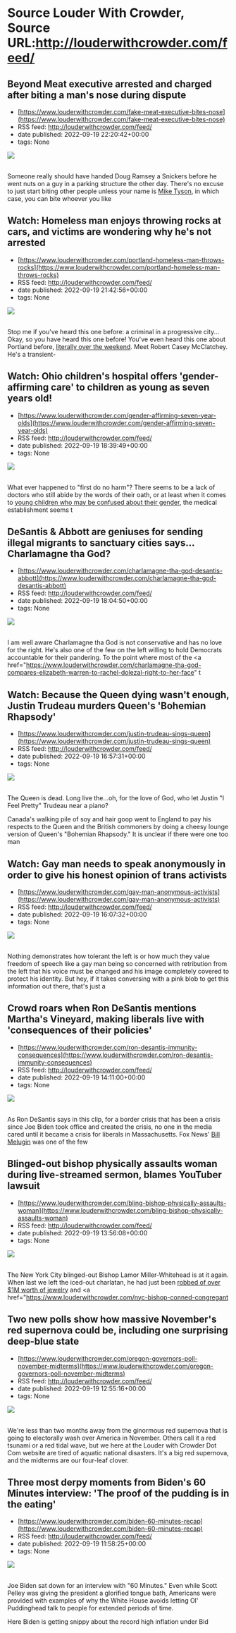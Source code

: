 # Source Louder With Crowder, Source URL:http://louderwithcrowder.com/feed/

## Beyond Meat executive arrested and charged after biting a man's nose during dispute
 - [https://www.louderwithcrowder.com/fake-meat-executive-bites-nose](https://www.louderwithcrowder.com/fake-meat-executive-bites-nose)
 - RSS feed: http://louderwithcrowder.com/feed/
 - date published: 2022-09-19 22:20:42+00:00
 - tags: None

<img src="https://www.louderwithcrowder.com/media-library/image.png?id=31784403&amp;width=1245&amp;height=700&amp;coordinates=0%2C49%2C0%2C69" /><br /><br /><p>Someone really should have handed Doug Ramsey a Snickers before he went nuts on a guy in a parking structure the other day. There's no excuse to just start biting other people unless your name is <a href="https://www.louderwithcrowder.com/mike-tyson-conservative" target="_blank">Mike Tyson</a>, in which case, you can bite whoever you like

## Watch: Homeless man enjoys throwing rocks at cars, and victims are wondering why he's not arrested
 - [https://www.louderwithcrowder.com/portland-homeless-man-throws-rocks](https://www.louderwithcrowder.com/portland-homeless-man-throws-rocks)
 - RSS feed: http://louderwithcrowder.com/feed/
 - date published: 2022-09-19 21:42:56+00:00
 - tags: None

<img src="https://www.louderwithcrowder.com/media-library/image.jpg?id=31783802&amp;width=1245&amp;height=700&amp;coordinates=0%2C0%2C0%2C118" /><br /><br /><p>Stop me if you've heard this one before: a criminal in a progressive city... Okay, so you have heard this one before! You've even heard this one about Portland before, <a href="https://www.louderwithcrowder.com/homeless-woman-portland-intruder" target="_blank">literally over the weekend</a>. Meet Robert Casey McClatchey. He's a transient-

## Watch: Ohio children's hospital offers 'gender-affirming care' to children as young as seven years old!
 - [https://www.louderwithcrowder.com/gender-affirming-seven-year-olds](https://www.louderwithcrowder.com/gender-affirming-seven-year-olds)
 - RSS feed: http://louderwithcrowder.com/feed/
 - date published: 2022-09-19 18:39:49+00:00
 - tags: None

<img src="https://www.louderwithcrowder.com/media-library/image.png?id=31782304&amp;width=1200&amp;height=800&amp;coordinates=24%2C0%2C0%2C0" /><br /><br /><p>What ever happened to "first do no harm"? There seems to be a lack of doctors who still abide by the words of their oath, or at least when it comes to <a href="https://www.louderwithcrowder.com/child-suicide-secret-meetings-lawsuit" target="_blank">young children who may be confused about their gender</a>, the medical establishment seems t

## DeSantis & Abbott are geniuses for sending illegal migrants to sanctuary cities says... Charlamagne tha God?
 - [https://www.louderwithcrowder.com/charlamagne-tha-god-desantis-abbott](https://www.louderwithcrowder.com/charlamagne-tha-god-desantis-abbott)
 - RSS feed: http://louderwithcrowder.com/feed/
 - date published: 2022-09-19 18:04:50+00:00
 - tags: None

<img src="https://www.louderwithcrowder.com/media-library/image.png?id=31782684&amp;width=1200&amp;height=800&amp;coordinates=24%2C0%2C0%2C0" /><br /><br /><p>I am well aware Charlamagne tha God is not conservative and has no love for the right. He's also one of the few on the left willing to hold Democrats accountable for their pandering. To the point where most of the <a href="https://www.louderwithcrowder.com/charlamagne-tha-god-compares-elizabeth-warren-to-rachel-dolezal-right-to-her-face" t

## Watch: Because the Queen dying wasn't enough, Justin Trudeau murders Queen's 'Bohemian Rhapsody'
 - [https://www.louderwithcrowder.com/justin-trudeau-sings-queen](https://www.louderwithcrowder.com/justin-trudeau-sings-queen)
 - RSS feed: http://louderwithcrowder.com/feed/
 - date published: 2022-09-19 16:57:31+00:00
 - tags: None

<img src="https://www.louderwithcrowder.com/media-library/image.png?id=31782475&amp;width=1200&amp;height=800&amp;coordinates=23%2C0%2C0%2C0" /><br /><br /><p>The Queen is dead. Long live the...oh, for the love of God, who let Justin "I Feel Pretty" Trudeau near a piano?</p><p>Canada's walking pile of soy and hair goop went to England to pay his respects to the Queen and the British commoners by doing a cheesy lounge version of Queen's "Bohemian Rhapsody." It is unclear if there were one too man

## Watch: Gay man needs to speak anonymously in order to give his honest opinion of trans activists
 - [https://www.louderwithcrowder.com/gay-man-anonymous-activists](https://www.louderwithcrowder.com/gay-man-anonymous-activists)
 - RSS feed: http://louderwithcrowder.com/feed/
 - date published: 2022-09-19 16:07:32+00:00
 - tags: None

<img src="https://www.louderwithcrowder.com/media-library/image.png?id=31782331&amp;width=2000&amp;height=1500&amp;coordinates=0%2C0%2C480%2C0" /><br /><br /><p>Nothing demonstrates how tolerant the left is or how much they value freedom of speech like a gay man being so concerned with retribution from the left that his voice must be changed and his image completely covered to protect his identity. But hey, if it takes conversing with a pink blob to get this information out there, that's just a 

## Crowd roars when Ron DeSantis mentions Martha's Vineyard, making liberals live with 'consequences of their policies'
 - [https://www.louderwithcrowder.com/ron-desantis-immunity-consequences](https://www.louderwithcrowder.com/ron-desantis-immunity-consequences)
 - RSS feed: http://louderwithcrowder.com/feed/
 - date published: 2022-09-19 14:11:00+00:00
 - tags: None

<img src="https://www.louderwithcrowder.com/media-library/image.png?id=31781412&amp;width=1245&amp;height=700&amp;coordinates=0%2C0%2C0%2C118" /><br /><br /><p>As Ron DeSantis says in this clip, for a border crisis that has been a crisis since Joe Biden took office and created the crisis, no one in the media cared until it became a crisis for liberals in Massachusetts. Fox News' <a href="https://www.louderwithcrowder.com/search/?q=Bill+Melugin" target="_blank">Bill Melugin</a> was one of the few

## Blinged-out bishop physically assaults woman during live-streamed sermon, blames YouTuber lawsuit
 - [https://www.louderwithcrowder.com/bling-bishop-physically-assaults-woman](https://www.louderwithcrowder.com/bling-bishop-physically-assaults-woman)
 - RSS feed: http://louderwithcrowder.com/feed/
 - date published: 2022-09-19 13:56:08+00:00
 - tags: None

<img src="https://www.louderwithcrowder.com/media-library/image.png?id=31781526&amp;width=1245&amp;height=700&amp;coordinates=0%2C0%2C0%2C118" /><br /><br /><p>The New York City blinged-out Bishop Lamor Miller-Whitehead is at it again. When last we left the iced-out charlatan, he had just been <a href="https://www.louderwithcrowder.com/blinged-out-bishop-robbed-nyc" target="_blank">robbed of over $1M worth of jewelry</a> and <a href="https://www.louderwithcrowder.com/nyc-bishop-conned-congregant

## Two new polls show how massive November's red supernova could be, including one surprising deep-blue state
 - [https://www.louderwithcrowder.com/oregon-governors-poll-november-midterms](https://www.louderwithcrowder.com/oregon-governors-poll-november-midterms)
 - RSS feed: http://louderwithcrowder.com/feed/
 - date published: 2022-09-19 12:55:16+00:00
 - tags: None

<img src="https://www.louderwithcrowder.com/media-library/image.jpg?id=31780973&amp;width=1200&amp;height=600&amp;coordinates=0%2C12%2C0%2C186" /><br /><br /><p>We're less than two months away from the ginormous red supernova that is going to electorally wash over America in November. Others call it a red tsunami or a red tidal wave, but we here at the Louder with Crowder Dot Com website are tired of aquatic national disasters. It's a big red supernova, and the midterms are our four-leaf clover.

## Three most derpy moments from Biden's 60 Minutes interview: 'The proof of the pudding is in the eating'
 - [https://www.louderwithcrowder.com/biden-60-minutes-recap](https://www.louderwithcrowder.com/biden-60-minutes-recap)
 - RSS feed: http://louderwithcrowder.com/feed/
 - date published: 2022-09-19 11:58:25+00:00
 - tags: None

<img src="https://www.louderwithcrowder.com/media-library/image.png?id=31780797&amp;width=1245&amp;height=700&amp;coordinates=0%2C0%2C0%2C1" /><br /><br /><p>Joe Biden sat down for an interview with "60 Minutes." Even while Scott Pelley was giving the president a glorified tongue bath, Americans were provided with examples of why the White House avoids letting Ol' Puddinghead talk to people for extended periods of time.</p><p>Here Biden is getting snippy about the record high inflation under Bid
